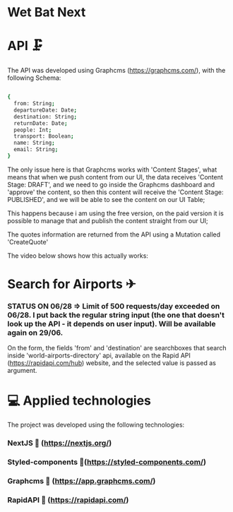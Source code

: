 # Wet Bat Next

# API 🗜

The API was developed using Graphcms (https://graphcms.com/), with the following Schema:

```sh

{
  from: String;
  departureDate: Date;
  destination: String;
  returnDate: Date;
  people: Int;
  transport: Boolean;
  name: String;
  email: String;
}

```

The only issue here is that Graphcms works with 'Content Stages', what means that when we push content from our UI, the data receives 'Content Stage: DRAFT', and we need to go inside the Graphcms dashboard and 'approve' the content, so then this content will receive the 'Content Stage: PUBLISHED', and we will be able to see the content on our UI Table;

This happens because i am using the free version, on the paid version it is possible to manage that and publish the content straight from our UI;

The quotes information are returned from the API using a Mutation called 'CreateQuote'

The video below shows how this actually works:

# Search for Airports ✈

### STATUS ON 06/28 => Limit of 500 requests/day exceeded on 06/28. I put back the regular string input (the one that doesn't look up the API - it depends on user input). Will be available again on 29/06.

On the form, the fields 'from' and 'destination' are searchboxes that search inside 'world-airports-directory' api, available on the Rapid API (https://rapidapi.com/hub) website, and the selected value is passed as argument.

# 💻 Applied technologies

The project was developed using the following technologies:

### NextJS 🔺 (https://nextjs.org/)

### Styled-components 💅(https://styled-components.com/)

### Graphcms 📡 (https://app.graphcms.com/)

### RapidAPI 🐙 (https://rapidapi.com/)
